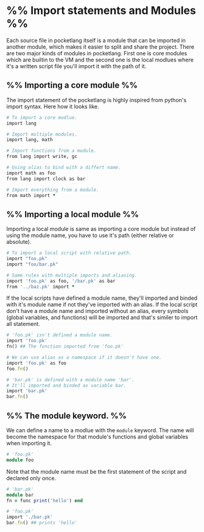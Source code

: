 # %% Import statements and Modules %%

Each source file in pocketlang itself is a module that can be imported in another module, which makes it easier to split and share the project. There are two major kinds of modules in pocketlang. First one is core modules which are builtin to the VM and the second one is the local modlues where it's a written script file you'll import it with the path of it.

## %% Importing a core module %%

The import statement of the pocketlang is highly inspired from python's import syntax. Here how it looks like.

```ruby
# To import a core modlue.
import lang

# Import multiple modules.
import lang, math

# Import functions from a module.
from lang import write, gc

# Using alias to bind with a differt name.
import math as foo
from lang import clock as bar

# Import everything from a module.
from math import *

```

## %% Importing a local module %%

Importing a local module is same as importing a core module but instead of using the module name, you have to use it's path (either relative or absolute).

```ruby
# To import a local script with relative path.
import "foo.pk"
import "foo/bar.pk"

# Same rules with multiple imports and aliasing.
import 'foo.pk' as foo, '/bar.pk' as bar
from '../baz.pk' import *

```

If the local scripts have defined a module name, they'll imported and binded with it's module name if not they've imported with an alias. If the local script don't have a module name and imported without an alias, every symbols (global variables, and functions) will be imported and that's similer to import all statement.

```ruby
# 'foo.pk' isn't defined a module name.
import 'foo.pk'
fn() ## The function imported from 'foo.pk'

# We can use alias as a namespace if it doesn't have one.
import 'foo.pk' as foo
foo.fn()

# 'bar.pk' is defined with a module name 'bar'.
# It'll imported and binded as variable bar.
import 'bar.pk'
bar.fn()

``` 

## %% The module keyword. %%

We can define a name to a modlue with the `module` keyword. The name will become the namespace for that module's functions and global variables when importing it.


```ruby
# 'foo.pk'
module foo
```

Note that the module name must be the first statement of the script and declared only once.

```ruby
# 'bar.pk'
module bar
fn = func print('hello') end

# 'foo.pk'
import './bar.pk'
bar.fn() ## prints 'hello'
```
